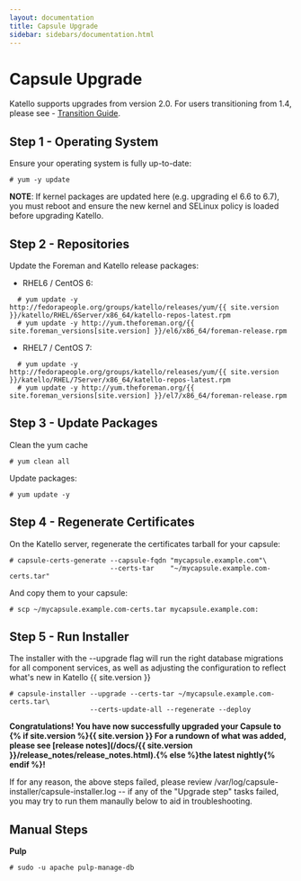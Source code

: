 ```yaml
---
layout: documentation
title: Capsule Upgrade
sidebar: sidebars/documentation.html
---
```


# Capsule Upgrade

Katello supports upgrades from version 2.0.  For users transitioning from 1.4, please see - [Transition Guide](/docs/nightly/installation/2.0-transition.html).

## Step 1 - Operating System

Ensure your operating system is fully up-to-date:

```
# yum -y update
```

**NOTE**: If kernel packages are updated here (e.g. upgrading el 6.6 to 6.7), you must reboot and ensure the new kernel and SELinux policy is loaded before upgrading Katello.

## Step 2 - Repositories

Update the Foreman and Katello release packages:

  * RHEL6 / CentOS 6:

```
  # yum update -y http://fedorapeople.org/groups/katello/releases/yum/{{ site.version }}/katello/RHEL/6Server/x86_64/katello-repos-latest.rpm
  # yum update -y http://yum.theforeman.org/{{ site.foreman_versions[site.version] }}/el6/x86_64/foreman-release.rpm
```

  * RHEL7 / CentOS 7:

```
  # yum update -y http://fedorapeople.org/groups/katello/releases/yum/{{ site.version }}/katello/RHEL/7Server/x86_64/katello-repos-latest.rpm
  # yum update -y http://yum.theforeman.org/{{ site.foreman_versions[site.version] }}/el7/x86_64/foreman-release.rpm
```

## Step 3 - Update Packages

Clean the yum cache

```
# yum clean all
```

Update packages:

```
# yum update -y
```

## Step 4 - Regenerate Certificates

On the Katello server, regenerate the certificates tarball for your capsule:

```
# capsule-certs-generate --capsule-fqdn "mycapsule.example.com"\
                         --certs-tar    "~/mycapsule.example.com-certs.tar"
```

And copy them to your capsule:

```
# scp ~/mycapsule.example.com-certs.tar mycapsule.example.com:
```

## Step 5 - Run Installer

The installer with the --upgrade flag will run the right database migrations for all component services, as well as adjusting the configuration to reflect what's new in Katello {{ site.version }}

```
# capsule-installer --upgrade --certs-tar ~/mycapsule.example.com-certs.tar\
                    --certs-update-all --regenerate --deploy
```

**Congratulations! You have now successfully upgraded your Capsule to {% if site.version %}{{ site.version }} For a rundown of what was added, please see [release notes](/docs/{{ site.version }}/release_notes/release_notes.html).{% else %}the latest nightly{% endif %}!**

If for any reason, the above steps failed, please review /var/log/capsule-installer/capsule-installer.log -- if any of the "Upgrade step" tasks failed, you may try to run them manaully below to aid in troubleshooting.

## Manual Steps

**Pulp**

```
# sudo -u apache pulp-manage-db
```

